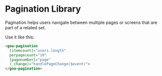 # Pagination Library
Pagination helps users navigate between multiple pages or screens that are part of a related set.

Use it like this:

```html
<goa-pagination
  [itemcount]="users.length"
  perpagecount="10"
  [pagenumber]="page"
  (_change)="handlePageChange($event)">
</goa-pagination>
```
